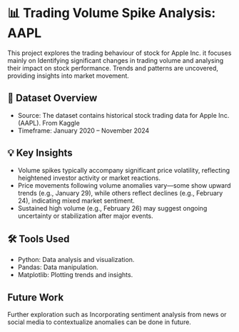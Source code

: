 # 📊 Trading Volume Spike Analysis: AAPL

This project explores the trading behaviour of stock for Apple Inc. it focuses mainly on Identifying significant changes in trading volume and analysing their impact on stock performance. Trends and patterns are uncovered, providing insights into market movement.

## 📂 Dataset Overview
- Source: The dataset contains historical stock trading data for Apple Inc. (AAPL). From Kaggle
- Timeframe: January 2020 – November 2024

## 💡 Key Insights

- Volume spikes typically accompany significant price volatility, reflecting heightened investor activity or market reactions.
- Price movements following volume anomalies vary—some show upward trends (e.g., January 29), while others reflect declines (e.g., February 24), indicating mixed market sentiment.
- Sustained high volume (e.g., February 26) may suggest ongoing uncertainty or stabilization after major events.

## 🛠️ Tools Used
- Python: Data analysis and visualization.
- Pandas: Data manipulation.
- Matplotlib: Plotting trends and insights.

## Future Work
Further exploration such as Incorporating sentiment analysis from news or social media to contextualize anomalies can be done in future.

